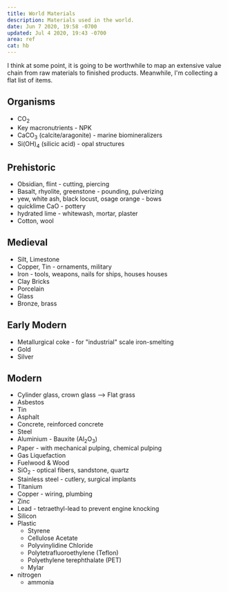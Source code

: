 ```yaml
---
title: World Materials
description: Materials used in the world.
date: Jun 7 2020, 19:58 -0700
updated: Jul 4 2020, 19:43 -0700
area: ref
cat: hb
---
```


I think at some point, it is going to be worthwhile to map an extensive value chain from raw materials to finished products. Meanwhile, I'm collecting a flat list of items.

## Organisms

- CO$_2$
- Key macronutrients - NPK
- CaCO$_3$ (calcite/aragonite) - marine biomineralizers
- Si(OH)$_4$ (silicic acid) - opal structures

## Prehistoric

- Obsidian, flint - cutting, piercing
- Basalt, rhyolite, greenstone - pounding, pulverizing
- yew, white ash, black locust, osage orange - bows
- quicklime CaO - pottery
- hydrated lime - whitewash, mortar, plaster
- Cotton, wool

## Medieval

- Silt, Limestone
- Copper, Tin - ornaments, military
- Iron - tools, weapons, nails for ships, houses houses
- Clay Bricks
- Porcelain
- Glass
- Bronze, brass

## Early Modern

- Metallurgical coke - for "industrial" scale iron-smelting
- Gold
- Silver

## Modern

- Cylinder glass, crown glass --> Flat grass
- Asbestos
- Tin
- Asphalt
- Concrete, reinforced concrete
- Steel
- Aluminium - Bauxite (Al$_2$O$_3$)
- Paper - with mechanical pulping, chemical pulping
- Gas Liquefaction
- Fuelwood & Wood
- SiO$_2$ - optical fibers, sandstone, quartz
- Stainless steel - cutlery, surgical implants
- Titanium
- Copper - wiring, plumbing
- Zinc
- Lead - tetraethyl-lead to prevent engine knocking
- Silicon
- Plastic
  - Styrene
  - Cellulose Acetate
  - Polyvinylidine Chloride
  - Polytetrafluoroethylene (Teflon)
  - Polyethylene terephthalate (PET)
  - Mylar
- nitrogen
  - ammonia
